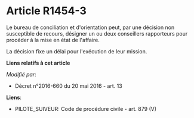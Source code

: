 # Article R1454-3

Le bureau de conciliation et d'orientation peut, par une décision non susceptible de recours, désigner un ou deux conseillers
rapporteurs pour procéder à la mise en état de l'affaire. 

La décision fixe un délai pour l'exécution de leur mission.

**Liens relatifs à cet article**

_Modifié par_:

  - Décret n°2016-660 du 20 mai 2016 - art. 13

**Liens**:

  - PILOTE_SUIVEUR: Code de procédure civile - art. 879 (V)
